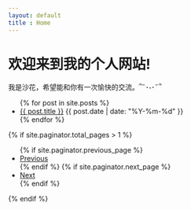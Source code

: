 ```yaml
---
layout: default  
title : Home
---
```


# 欢迎来到我的个人网站!

我是沙花，希望能和你有一次愉快的交流。՞˶･֊･˶՞ 


<ul>
  {% for post in site.posts %}
    <li>
      <a href="{{ post.url }}">{{ post.title }}</a>
      <time datetime="{{ post.date | date_to_xmlschema }}">{{ post.date | date: "%Y-%m-%d" }}</time>
    </li>
  {% endfor %}
</ul>

{% if site.paginator.total_pages > 1 %}
  <ul class="pagination">
    {% if site.paginator.previous_page %}
      <li><a href="{{ site.paginator.previous_page_path | prepend: site.baseurl | replace: '//', '/' }}">Previous</a></li>
    {% endif %}
    {% if site.paginator.next_page %}
      <li><a href="{{ site.paginator.next_page_path | prepend: site.baseurl | replace: '//', '/' }}">Next</a></li>
    {% endif %}
  </ul>
{% endif %}
